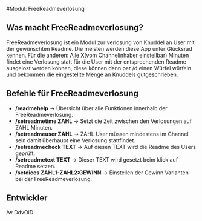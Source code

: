 #Modul: FreeReadmeverlosung


## Was macht FreeReadmeverlosung?
FreeReadmeverlosung ist ein Modul zur verlosung von Knuddel an User mit der gewünschten Readme.
Die meisten werden diese App unter Glücksrad kennen.
Für die anderen:
Alle X(vom Channelinhaber einstellbar) Minuten findet eine Verlosung statt für die User mit der entsprechenden Readme ausgelost werden können,
diese können dann per /d einen Würfel würfeln und bekommen die eingestellte Menge an Knuddels gutgeschrieben.


## Befehle für FreeReadmeverlosung
* **/readmehelp** -> Übersicht über alle Funktionen innerhalb der FreeReadmeverlosung.
* **/setreadmetime ZAHL** -> Setzt die Zeit zwischen den Verlosungen auf ZAHL Minuten.
* **/setreadmeuser ZAHL** -> ZAHL User müssen mindestens im Channel sein damit überhaupt eine Verlosung stattfindet.
* **/setreadmecheck TEXT** -> Auf diesen TEXT wird die Readme des Users geprüft.
* **/setreadmetext TEXT** -> Dieser TEXT wird gesetzt beim klick auf Readme setzen.
* **/setdices ZAHL1-ZAHL2:GEWINN** -> Einstellen der Gewinn Varianten bei der FreeReadmeverlosung.




## Entwickler
/w DdvOiD